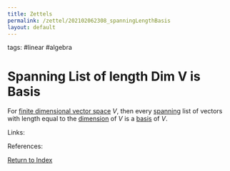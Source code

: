 ```yaml
---
title: Zettels
permalink: /zettel/202102062308_spanningLengthBasis
layout: default
---
```

tags: #linear #algebra

# Spanning List of length Dim V is Basis

For [finite dimensional vector space](202102062028_finiteDimensionalVectorSpace) $V$, then every [spanning](202102062022_spanDefinition) 
list of vectors with length equal to the [dimension](202102062253_dimensionDefinition) of $V$ is a [basis](202102062154_basisDefinition) of
$V$.

Links: 

References: 

[Return to Index](index)